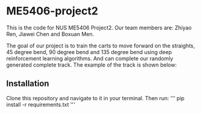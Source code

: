 # ME5406-project2
This is the code for NUS ME5406 Project2. Our team members are: Zhiyao Ren, Jiawei Chen and Boxuan Men.

The goal of our project is to train the carts to move forward on the straights, 45 degree bend, 90 degree bend and 135 degree bend using deep reinforcement learning algorithms. And can complete our randomly generated complete track. The example of the track is shown below:

## Installation
Clone this repository and navigate to it in your terminal. Then run:
'''
pip install -r requirements.txt
'''
